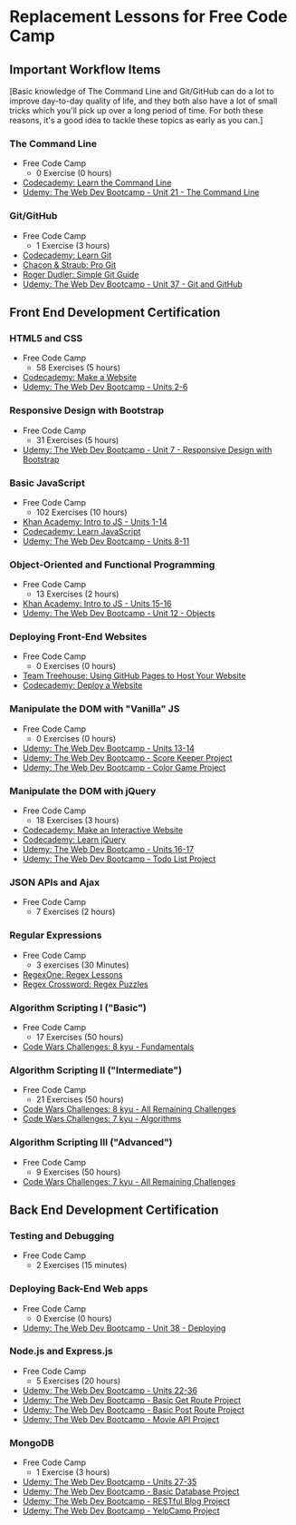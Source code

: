 # Replacement Lessons for Free Code Camp

## Important Workflow Items

[Basic knowledge of The Command Line and Git/GitHub can do a lot to improve day-to-day quality of life, and they both also have a lot of small tricks which you'll pick up over a long period of time. For both these reasons, it's a good idea to tackle these topics as early as you can.]

### The Command Line
*   Free Code Camp
    * 0 Exercise (0 hours)
*   [Codecademy: Learn the Command Line](https://www.codecademy.com/learn/learn-the-command-line)
*   [Udemy: The Web Dev Bootcamp - Unit 21 - The Command Line](https://www.udemy.com/the-web-developer-bootcamp/)

### Git/GitHub
*   Free Code Camp
    * 1 Exercise (3 hours)
*   [Codecademy: Learn Git](https://www.codecademy.com/learn/learn-git)
*   [Chacon & Straub: Pro Git](https://git-scm.com/book/)
*   [Roger Dudler: Simple Git Guide](http://rogerdudler.github.io/git-guide/)
*   [Udemy: The Web Dev Bootcamp - Unit 37 - Git and GitHub](https://www.udemy.com/the-web-developer-bootcamp/)

## Front End Development Certification

### HTML5 and CSS
*   Free Code Camp
    * 58 Exercises (5 hours)
*   [Codecademy: Make a Website](https://www.codecademy.com/learn/make-a-website)
*   [Udemy: The Web Dev Bootcamp - Units 2-6](https://www.udemy.com/the-web-developer-bootcamp/)

### Responsive Design with Bootstrap
*   Free Code Camp
    * 31 Exercises (5 hours)
*   [Udemy: The Web Dev Bootcamp - Unit 7 - Responsive Design with Bootstrap](https://www.udemy.com/the-web-developer-bootcamp/)

### Basic JavaScript
*   Free Code Camp
    * 102 Exercises (10 hours)
*   [Khan Academy: Intro to JS - Units 1-14](https://www.khanacademy.org/computing/computer-programming/programming)
*   [Codecademy: Learn JavaScript](https://www.codecademy.com/learn/javascript)
*   [Udemy: The Web Dev Bootcamp - Units 8-11](https://www.udemy.com/the-web-developer-bootcamp/)

### Object-Oriented and Functional Programming
*   Free Code Camp
    * 13 Exercises (2 hours)
*   [Khan Academy: Intro to JS - Units 15-16](https://www.khanacademy.org/computing/computer-programming/programming/objects/p/intro-to-objects)
*   [Udemy: The Web Dev Bootcamp - Unit 12 - Objects](https://www.udemy.com/the-web-developer-bootcamp/)

### Deploying Front-End Websites
*   Free Code Camp
    * 0 Exercises (0 hours)
*   [Team Treehouse: Using GitHub Pages to Host Your Website](http://blog.teamtreehouse.com/using-github-pages-to-host-your-website)
*   [Codecademy: Deploy a Website](https://www.codecademy.com/learn/deploy-a-website)

### Manipulate the DOM with "Vanilla" JS
*   Free Code Camp
    * 0 Exercises (0 hours)
*   [Udemy: The Web Dev Bootcamp - Units 13-14](https://www.udemy.com/the-web-developer-bootcamp/)
*   [Udemy: The Web Dev Bootcamp - Score Keeper Project](https://www.udemy.com/the-web-developer-bootcamp/)
*   [Udemy: The Web Dev Bootcamp - Color Game Project](https://www.udemy.com/the-web-developer-bootcamp/)

### Manipulate the DOM with jQuery
*   Free Code Camp
    * 18 Exercises (3 hours)
*   [Codecademy: Make an Interactive Website](https://www.codecademy.com/en/skills/make-an-interactive-website)
*   [Codecademy: Learn jQuery](https://www.codecademy.com/learn/jquery)
*   [Udemy: The Web Dev Bootcamp - Units 16-17](https://www.udemy.com/the-web-developer-bootcamp/)
*   [Udemy: The Web Dev Bootcamp - Todo List Project](https://www.udemy.com/the-web-developer-bootcamp/)

### JSON APIs and Ajax
*   Free Code Camp
    * 7 Exercises (2 hours)

### Regular Expressions
*   Free Code Camp
    * 3 exercises (30 Minutes)
*   [RegexOne: Regex Lessons](http://regexone.com/)
*   [Regex Crossword: Regex Puzzles](https://regexcrossword.com/)

### Algorithm Scripting I ("Basic")
*   Free Code Camp
    * 17 Exercises (50 hours)
*   [Code Wars Challenges: 8 kyu - Fundamentals](http://www.codewars.com/kata/search/javascript?beta=false&order_by=popularity+desc&q=&r=-8&tags=Fundamentals&xids=completed)

### Algorithm Scripting II ("Intermediate")
*   Free Code Camp
    * 21 Exercises (50 hours)
*   [Code Wars Challenges: 8 kyu - All Remaining Challenges](http://www.codewars.com/kata/search/javascript?q=&r[]=-8&xids=completed&beta=false&order_by=popularity+desc)
*   [Code Wars Challenges: 7 kyu - Algorithms](http://www.codewars.com/kata/search/javascript?beta=false&order_by=popularity+desc&q=&r=-7&tags=Algorithms&xids=completed)

### Algorithm Scripting III ("Advanced")
*   Free Code Camp
    * 9 Exercises (50 hours)
*   [Code Wars Challenges: 7 kyu - All Remaining Challenges](http://www.codewars.com/kata/search/javascript?beta=false&order_by=popularity+desc&q=&r=-7&tags=&xids=completed)

## Back End Development Certification

### Testing and Debugging
*   Free Code Camp
    * 2 Exercises (15 minutes)

### Deploying Back-End Web apps
*   Free Code Camp
    * 0 Exercise (0 hours)
*   [Udemy: The Web Dev Bootcamp - Unit 38 - Deploying](https://www.udemy.com/the-web-developer-bootcamp/)

### Node.js and Express.js
*   Free Code Camp
    * 5 Exercises (20 hours)
*   [Udemy: The Web Dev Bootcamp - Units 22-36](https://www.udemy.com/the-web-developer-bootcamp/)
*   [Udemy: The Web Dev Bootcamp - Basic Get Route Project](https://www.udemy.com/the-web-developer-bootcamp/)
*   [Udemy: The Web Dev Bootcamp - Basic Post Route Project](https://www.udemy.com/the-web-developer-bootcamp/)
*   [Udemy: The Web Dev Bootcamp - Movie API Project](https://www.udemy.com/the-web-developer-bootcamp/)

### MongoDB
*   Free Code Camp
    * 1 Exercise (3 hours)
*   [Udemy: The Web Dev Bootcamp - Units 27-35](https://www.udemy.com/the-web-developer-bootcamp/)
*   [Udemy: The Web Dev Bootcamp - Basic Database Project](https://www.udemy.com/the-web-developer-bootcamp/)
*   [Udemy: The Web Dev Bootcamp - RESTful Blog Project](https://www.udemy.com/the-web-developer-bootcamp/)
*   [Udemy: The Web Dev Bootcamp - YelpCamp Project](https://www.udemy.com/the-web-developer-bootcamp/)
